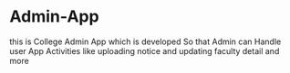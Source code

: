 # Admin-App
this is College Admin App which is developed So that Admin can Handle user App Activities like uploading notice and updating faculty detail and more
